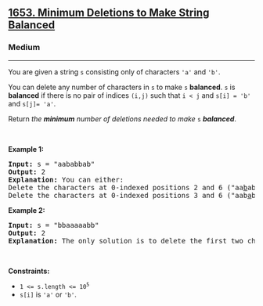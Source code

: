 <h2><a href="https://leetcode.com/problems/minimum-deletions-to-make-string-balanced/">1653. Minimum Deletions to Make String Balanced</a></h2><h3>Medium</h3><hr><div style="user-select: auto;"><p style="user-select: auto;">You are given a string <code style="user-select: auto;">s</code> consisting only of characters <code style="user-select: auto;">'a'</code> and <code style="user-select: auto;">'b'</code>​​​​.</p>

<p style="user-select: auto;">You can delete any number of characters in <code style="user-select: auto;">s</code> to make <code style="user-select: auto;">s</code> <strong style="user-select: auto;">balanced</strong>. <code style="user-select: auto;">s</code> is <strong style="user-select: auto;">balanced</strong> if there is no pair of indices <code style="user-select: auto;">(i,j)</code> such that <code style="user-select: auto;">i &lt; j</code> and <code style="user-select: auto;">s[i] = 'b'</code> and <code style="user-select: auto;">s[j]= 'a'</code>.</p>

<p style="user-select: auto;">Return <em style="user-select: auto;">the <strong style="user-select: auto;">minimum</strong> number of deletions needed to make </em><code style="user-select: auto;">s</code><em style="user-select: auto;"> <strong style="user-select: auto;">balanced</strong></em>.</p>

<p style="user-select: auto;">&nbsp;</p>
<p style="user-select: auto;"><strong style="user-select: auto;">Example 1:</strong></p>

<pre style="user-select: auto;"><strong style="user-select: auto;">Input:</strong> s = "aababbab"
<strong style="user-select: auto;">Output:</strong> 2
<strong style="user-select: auto;">Explanation:</strong> You can either:
Delete the characters at 0-indexed positions 2 and 6 ("aa<u style="user-select: auto;">b</u>abb<u style="user-select: auto;">a</u>b" -&gt; "aaabbb"), or
Delete the characters at 0-indexed positions 3 and 6 ("aab<u style="user-select: auto;">a</u>bb<u style="user-select: auto;">a</u>b" -&gt; "aabbbb").
</pre>

<p style="user-select: auto;"><strong style="user-select: auto;">Example 2:</strong></p>

<pre style="user-select: auto;"><strong style="user-select: auto;">Input:</strong> s = "bbaaaaabb"
<strong style="user-select: auto;">Output:</strong> 2
<strong style="user-select: auto;">Explanation:</strong> The only solution is to delete the first two characters.
</pre>

<p style="user-select: auto;">&nbsp;</p>
<p style="user-select: auto;"><strong style="user-select: auto;">Constraints:</strong></p>

<ul style="user-select: auto;">
	<li style="user-select: auto;"><code style="user-select: auto;">1 &lt;= s.length &lt;= 10<sup style="user-select: auto;">5</sup></code></li>
	<li style="user-select: auto;"><code style="user-select: auto;">s[i]</code> is&nbsp;<code style="user-select: auto;">'a'</code> or <code style="user-select: auto;">'b'</code>​​.</li>
</ul>
</div>